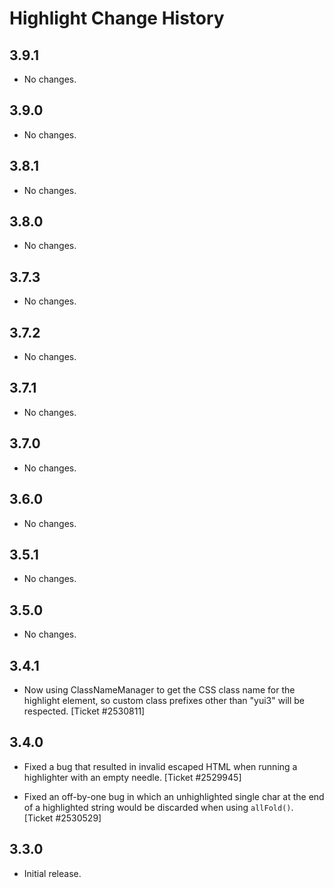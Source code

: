 Highlight Change History
========================

3.9.1
-----

* No changes.

3.9.0
-----

* No changes.

3.8.1
-----

* No changes.

3.8.0
-----

  * No changes.

3.7.3
-----

* No changes.

3.7.2
-----

* No changes.

3.7.1
-----

* No changes.

3.7.0
-----

* No changes.

3.6.0
-----

* No changes.

3.5.1
-----

  * No changes.


3.5.0
-----

  * No changes.


3.4.1
-----

  * Now using ClassNameManager to get the CSS class name for the highlight
    element, so custom class prefixes other than "yui3" will be respected.
    [Ticket #2530811]


3.4.0
-----

  * Fixed a bug that resulted in invalid escaped HTML when running a highlighter
    with an empty needle. [Ticket #2529945]

  * Fixed an off-by-one bug in which an unhighlighted single char at the end of
    a highlighted string would be discarded when using `allFold()`. [Ticket
    #2530529]


3.3.0
-----

  * Initial release.
